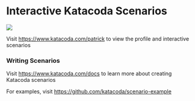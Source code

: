 # Interactive Katacoda Scenarios

[![](http://shields.katacoda.com/katacoda/patrick/count.svg)](https://www.katacoda.com/patrick "Get your profile on Katacoda.com")

Visit https://www.katacoda.com/patrick to view the profile and interactive scenarios

### Writing Scenarios
Visit https://www.katacoda.com/docs to learn more about creating Katacoda scenarios

For examples, visit https://github.com/katacoda/scenario-example
